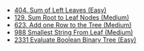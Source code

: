 - [404. Sum of Left Leaves (Easy)](../Year/2024/April/404_Sum_Of_Left_Leaves_(Easy).cpp)
- [129. Sum Root to Leaf Nodes (Medium)](../Year/2024/April/129_Sum_Root_to_Leaf_Node_(Medium).cpp)
- [623. Add one Row to the Tree (Medium)](../Year/2024/April/623_Add_One_Row_To_Tree_(Medium).cpp)
- [988 Smallest String From Leaf (Medium)](../Year/2024/April/988_Smallest_String_From_Leaf_(Medium).cpp)
- [2331 Evaluate Boolean Binary Tree (Easy)](../Year/2024/May/2331_Evaluate_Boolean_Binary_Tree_(Easy).cpp)
